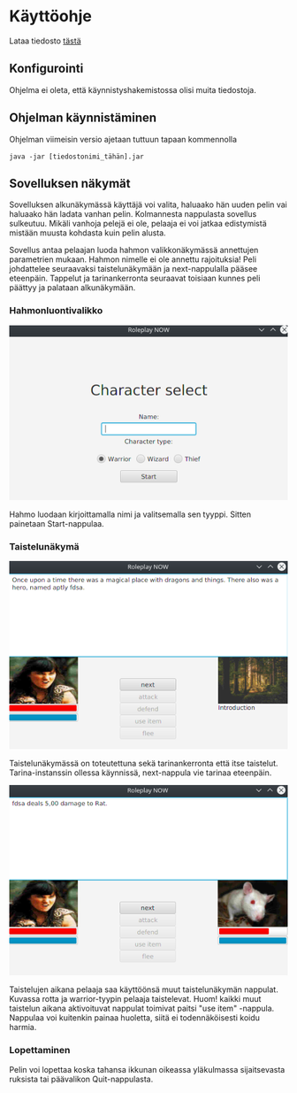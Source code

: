 # Käyttöohje

Lataa tiedosto [tästä](https://github.com/duckling747/ot-harjoitustyo/releases/tag/viikko6)

## Konfigurointi

Ohjelma ei oleta, että käynnistyshakemistossa olisi muita tiedostoja.

## Ohjelman käynnistäminen

Ohjelman viimeisin versio ajetaan tuttuun tapaan kommennolla

```
java -jar [tiedostonimi_tähän].jar
```

## Sovelluksen näkymät

Sovelluksen alkunäkymässä käyttäjä voi valita, haluaako hän uuden pelin vai haluaako hän ladata vanhan pelin. Kolmannesta nappulasta sovellus sulkeutuu. Mikäli vanhoja pelejä ei ole, pelaaja ei voi jatkaa edistymistä mistään muusta kohdasta kuin pelin alusta.

Sovellus antaa pelaajan luoda hahmon valikkonäkymässä annettujen parametrien mukaan. Hahmon nimelle ei ole annettu rajoituksia! Peli johdattelee seuraavaksi taistelunäkymään ja next-nappulalla pääsee eteenpäin. Tappelut ja tarinankerronta seuraavat toisiaan kunnes peli päättyy ja palataan alkunäkymään.

### Hahmonluontivalikko

![valikko](https://github.com/duckling747/ot-harjoitustyo/blob/master/dokumentointi/images/charselect.png)

Hahmo luodaan kirjoittamalla nimi ja valitsemalla sen tyyppi. Sitten painetaan Start-nappulaa.

### Taistelunäkymä

![taistelu](https://github.com/duckling747/ot-harjoitustyo/blob/master/dokumentointi/images/battlescene.png)

Taistelunäkymässä on toteutettuna sekä tarinankerronta että itse taistelut. Tarina-instanssin ollessa käynnissä, next-nappula vie tarinaa eteenpäin.

![taistelu2](https://github.com/duckling747/ot-harjoitustyo/blob/master/dokumentointi/images/fighting.png)

Taistelujen aikana pelaaja saa käyttöönsä muut taistelunäkymän nappulat. Kuvassa rotta ja warrior-tyypin pelaaja taistelevat. Huom! kaikki muut taistelun aikana aktivoituvat nappulat toimivat paitsi "use item" -nappula. Nappulaa voi kuitenkin painaa huoletta, siitä ei todennäköisesti koidu harmia.

### Lopettaminen

Pelin voi lopettaa koska tahansa ikkunan oikeassa yläkulmassa sijaitsevasta ruksista tai päävalikon Quit-nappulasta.
